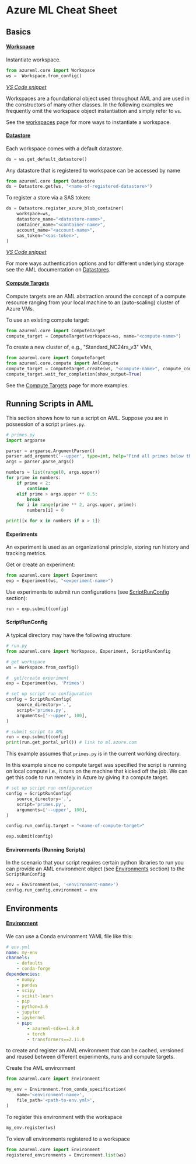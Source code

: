 # Azure ML Cheat Sheet

## Basics

#### [Workspace](more/workspace.md)

Instantiate workspace.

```python
from azureml.core import Workspace
ws =  Workspace.from_config()
```

_[VS Code snippet](vs-code-snippets/snippets#create-aml-workspace-from-config)_

Workspaces are a foundational object used throughout AML and are used in the constructors of many other classes. In the following examples we frequently omit the workspace object instantiation and simply refer to `ws`.

See the [workspaces](more/workspace.md) page for more ways to instantiate a workspace.

#### [Datastore](more/datastore.md)

Each workspace comes with a default datastore.

```python
ds = ws.get_default_datastore()
```

Any datastore that is registered to workspace can be accessed by name

```python
from azureml.core import Datastore
ds = Datastore.get(ws, "<name-of-registered-datastore>")
```

To register a store via a SAS token:

```python
ds = Datastore.register_azure_blob_container(
    workspace=ws,
    datastore_name="<datastore-name>",
    container_name="<container-name>",
    account_name="<account-name>",
    sas_token="<sas-token>",
)
```
_[VS Code snippet](vs-code-snippets/snippets#register-azure-blob-container-from-sas)_

For more ways authentication options and for different underlying storage see the AML documentation on [Datastores](https://docs.microsoft.com/en-us/python/api/azureml-core/azureml.core.datastore(class)?view=azure-ml-py).

#### [Compute Targets](more/compute-targets.md)

Compute targets are an AML abstraction around the concept of a compute resource ranging from your local machine to an (auto-scaling) cluster of Azure VMs.

To use an existing compute target:

```python
from azureml.core import ComputeTarget
compute_target = ComputeTarget(workspace=ws, name="<compute-name>")
```

To create a new cluster of, e.g., "Standard_NC24rs_v3" VMs,

```python
from azureml.core import ComputeTarget
from azureml.core.compute import AmlCompute
compute_target = ComputeTarget.create(ws, "<compute-name>", compute_config)
compute_target.wait_for_completion(show_output=True)
```

See the [Compute Targets](more/compute-targets.md) page for more examples.

## Running Scripts in AML

This section shows how to run a script on AML. Suppose you are in possession of a script `primes.py`.

```python
# primes.py
import argparse

parser = argparse.ArgumentParser()
parser.add_argument('--upper', type=int, help="Find all primes below this.")
args = parser.parse_args()

numbers = list(range(0, args.upper))
for prime in numbers:
    if prime < 2:
        continue
    elif prime > args.upper ** 0.5:
        break
    for i in range(prime ** 2, args.upper, prime):
        numbers[i] = 0

print([x for x in numbers if x > 1])
```

#### Experiments

An experiment is used as an organizational principle, storing run history and tracking metrics.

Get or create an experiment:

```python
from azureml.core import Experiment
exp = Experiment(ws, "<experiment-name>")
```

Use experiments to submit run configurations (see [ScriptRunConfig](#scriptrunconfig) section):

```python
run = exp.submit(config)
```

#### ScriptRunConfig

A typical directory may have the following structure:


```python
# run.py
from azureml.core import Workspace, Experiment, ScriptRunConfig

# get workspace
ws = Workspace.from_config()

#  get/create experiment
exp = Experiment(ws, 'Primes')

# set up script run configuration
config = ScriptRunConfig(
    source_directory='.',
    script='primes.py',
    arguments=['--upper', 100],
)

# submit script to AML
run = exp.submit(config)
print(run.get_portal_url()) # link to ml.azure.com
```

This example assumes that `primes.py` is in the current working directory.

In this example since no compute target was specified the script is running on local compute i.e., it runs on
the machine that kicked off the job. We can get this code to run remotely in Azure by giving it a compute
target.

```python
# set up script run configuration
config = ScriptRunConfig(
    source_directory='.',
    script='primes.py',
    arguments=['--upper', 100],
)

config.run_config.target = "<name-of-compute-target>"

exp.submit(config)
```

#### Environments (Running Scripts)

In the scenario that your script requires certain python libraries to run you can provide an AML environment object
(see [Environments](#environments) section) to the `ScriptRunConfig`

```python
env = Environment(ws, '<environment-name>')
config.run_config.environment = env
```

## Environments

#### [Environment](more/environment.md)

We can use a Conda environment YAML file like this:

```yml
# env.yml
name: my-env
channels:
    - defaults
    - conda-forge
dependencies:
    - numpy
    - pandas
    - scipy
    - scikit-learn
    - pip
    - python=3.6
    - jupyter
    - ipykernel
    - pip:
        - azureml-sdk==1.8.0
        - torch
        - transformers==2.11.0
```

to create and register an AML environment that can be cached, versioned and reused between different experiments, runs and compute targets.

Create the AML environment

```python
from azureml.core import Environment

my_env = Environment.from_conda_specification(
    name='<environment-name>',
    file_path='<path-to-env.yml>',
)
```

To register this environment with the workspace

```python
my_env.register(ws)
```

To view all environments registered to a workspace

```python
from azureml.core import Environment
registered_environments = Environment.list(ws)
```
